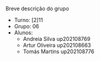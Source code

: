 Breve descrição do grupo

* Turno: [2]11
* Grupo: 06
* Alunos:
    - Andreia Silva up202108769 
    - Artur Oliveira up202108663
    - Tomás Martins up202108776
